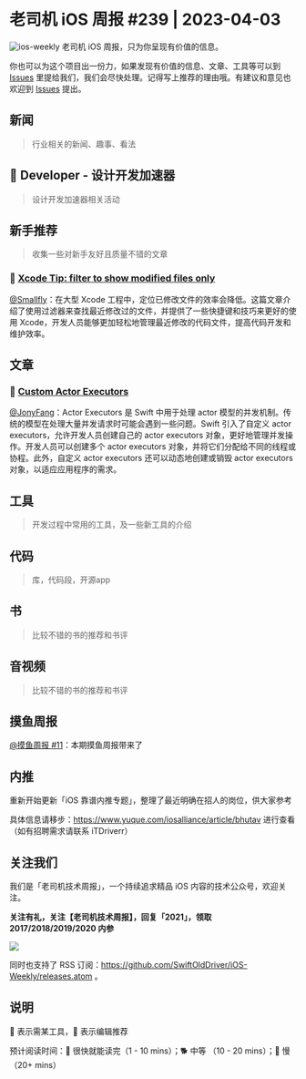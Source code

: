 # 老司机 iOS 周报 #239 | 2023-04-03

![ios-weekly](https://github.com/SwiftOldDriver/iOS-Weekly/blob/master/assets/ios-weekly.png?raw=true)
老司机 iOS 周报，只为你呈现有价值的信息。

你也可以为这个项目出一份力，如果发现有价值的信息、文章、工具等可以到 [Issues](https://github.com/SwiftOldDriver/iOS-Weekly/issues) 里提给我们，我们会尽快处理。记得写上推荐的理由哦。有建议和意见也欢迎到 [Issues](https://github.com/SwiftOldDriver/iOS-Weekly/issues) 提出。

## 新闻

> 行业相关的新闻、趣事、看法

##  Developer - 设计开发加速器

> 设计开发加速器相关活动

## 新手推荐

> 收集一些对新手友好且质量不错的文章

### 🐎  [Xcode Tip: filter to show modified files only](https://www.jessesquires.com/blog/2023/03/22/xcode-tip-filter-modified-files/)

[@Smallfly](https://github.com/iostalks)：在大型 Xcode 工程中，定位已修改文件的效率会降低。这篇文章介绍了使用过滤器来查找最近修改过的文件，并提供了一些快捷键和技巧来更好的使用 Xcode，开发人员能够更加轻松地管理最近修改的代码文件，提高代码开发和维护效率。

## 文章

### 🐢 [Custom Actor Executors](https://github.com/apple/swift-evolution/blob/main/proposals/0392-custom-actor-executors.md)

[@JonyFang](https://github.com/jonyfang)：Actor Executors 是 Swift 中用于处理 actor 模型的并发机制。传统的模型在处理大量并发请求时可能会遇到一些问题。Swift 引入了自定义 actor executors，允许开发人员创建自己的 actor executors 对象，更好地管理并发操作。开发人员可以创建多个 actor executors 对象，并将它们分配给不同的线程或协程。此外，自定义 actor executors 还可以动态地创建或销毁 actor executors 对象，以适应应用程序的需求。

## 工具

> 开发过程中常用的工具，及一些新工具的介绍

## 代码

> 库，代码段，开源app

## 书

> 比较不错的书的推荐和书评

## 音视频

> 比较不错的书的推荐和书评

## 摸鱼周报

[@摸鱼周报 #11](https://mp.weixin.qq.com/s/hE9wYlLX8F1sKjIF5eIPVQ)：本期摸鱼周报带来了

## 内推

重新开始更新「iOS 靠谱内推专题」，整理了最近明确在招人的岗位，供大家参考

具体信息请移步：https://www.yuque.com/iosalliance/article/bhutav 进行查看（如有招聘需求请联系 iTDriverr）

## 关注我们

我们是「老司机技术周报」，一个持续追求精品 iOS 内容的技术公众号，欢迎关注。

**关注有礼，关注【老司机技术周报】，回复「2021」，领取 2017/2018/2019/2020 内参**

![](https://github.com/SwiftOldDriver/iOS-Weekly/blob/master/assets/qrcode_for_wechat.jpg?raw=true)

同时也支持了 RSS 订阅：https://github.com/SwiftOldDriver/iOS-Weekly/releases.atom 。

## 说明

🚧 表示需某工具，🌟 表示编辑推荐

预计阅读时间：🐎 很快就能读完（1 - 10 mins）；🐕 中等 （10 - 20 mins）；🐢 慢（20+ mins）
